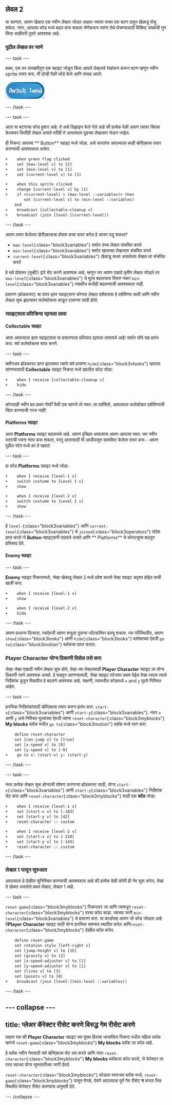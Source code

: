 ## लेवल 2

या चरणात, आपण खेळात एक नवीन लेव्हल जोडत आहात ज्यावर फक्त एक बटण दाबून खेळाडू पोचू शकेल. नंतर, आपल्या कोड मध्ये बदल करू शकता जेणेकरून त्यांना तेथे पोचण्यासाठी विशिष्ट संख्येची गुण किंवा काहीतरी दुसरे आवश्यक आहे.

### पुढील लेव्हल वर जाणे

\--- task \---

प्रथम, एक तर लायब्ररीतून एक स्प्राइट जोडून किंवा आपले लेव्हलचे रेखांकन करून बटण म्हणून नवीन sprite तयार करा. मी दोन्ही पैकी थोडे केले आणि यासह आलो:

![लेव्हल स्विच करण्यासाठी button sprite](images/levelButton.png)

\--- /task \---

\--- task \---

आता या बटणाचा कोड हुशार आहे: ते असे डिझाइन केले गेले आहे की प्रत्येक वेळी आपण त्यावर क्लिक केल्यावर कितीही लेव्हल असले तरीही ते आपल्याला पुढच्या लेव्हलवर घेऊन जाईल.

ही स्क्रिप्ट आपल्या ** Button** स्प्राइट मध्ये जोडा. असे करतांना आपल्याला काही व्हेरीएबल्स तयार करण्याची आवश्यकता असेल.

```blocks3
+    when green flag clicked
+    set [max-level v] to [2]
+    set [min-level v] to [1]
+    set [current-level v] to [1]
```

```blocks3
+    when this sprite clicked
+    change [current-level v] by (1)
+    if <(current-level) > (max-level ::variables)> then
        set [current-level v] to (min-level ::variables)
    end
+    broadcast [collectable-cleanup v]
+    broadcast (join [level-](current-level))
```

\--- /task \---

आपण तयार केलेल्या व्हेरीएबल्सचा प्रोग्राम कसा वापर करेल हे आपण पाहू शकता?

+ `max-level`{:class="block3variables"} सर्वात उंच्च लेव्हल संचयित करते
+ `min-level`{:class="block3variables"} सर्वात खालच्या लेव्हलला संचयित करते
+ `current-level`{:class="block3variables"} खेळाडू सध्या असलेल्या लेव्हल ला संचयित करते

हे सर्व प्रोग्रामर \(तुम्ही!\) द्वारे सेट करणे आवश्यक आहे, म्हणून जर आपण एखादे तृतीय लेव्हल जोडले तर `max-level`{:class="block3variables"} चे मूल्य बदलायला विसरु नका! `min-level`{:class="block3variables"} नक्कीच कधीही बदलण्याची आवश्यकता नाही.

प्रसारण (ब्रॉडकास्ट) चा वापर इतर स्प्राइट्सना कोणता लेव्हल दर्शवायचा हे दर्शविण्या साठी आणि नवीन लेव्हल सुरू झाल्यावर कलेक्टेबल्स काढून टाकण्या साठी होतो.

### स्प्राइट्सला प्रतिक्रिया द्यायला लावा

#### **Collectable** स्प्राइट

आता आपल्याला इतर स्प्राइट्सला या प्रसारणाला प्रतिसाद द्यायला लावायचे आहे! सर्वात सोपे सह प्रारंभ करा: सर्व कलेक्टेबल्स साफ करणे.

\--- task \---

क्लीनअप ब्रॉडकास्ट प्राप्त झाल्यावर त्यांचे सर्व प्रत्यांना `hide`{:class="block3vlooks"} व्हायला सांगण्यासाठी **Collectable** स्प्राइट स्क्रिप्ट मध्ये खालील कोड जोडा:

```blocks3
+    when I receive [collectable-cleanup v]
+    hide
```

\--- /task \---

कोणताही नवीन प्रत प्रथम गोष्टीं पैकी एक म्हणजे तो स्वत: ला दर्शवितो, आपल्याला कलेक्टेबल दर्शविण्याची चिंता करण्याची गरज नाही!

#### **Platforms** स्प्राइट

आता **Platforms** स्प्राइट बदलायचे आहे. आपण इच्छित असल्यास आपण आपल्या स्वत: च्या नवीन स्तराची रचना नंतर करू शकता, परंतु आत्तासाठी मी आधीपासून समाविष्ट केलेला वापर करू - आपण पुढील स्टेप मध्ये का ते पहाल!

\--- task \---

हा कोड **Platforms** स्प्राइट मध्ये जोडा:

```blocks3
+    when I receive [level-1 v]
+    switch costume to [Level 1 v]
+    show
```

```blocks3
+    when I receive [level-2 v]
+    switch costume to [Level 2 v]
+    show
```

\--- /task \---

हे `level-`{:class="block3variables"} आणि `current-level`{:class="block3variables"} चे `joined`{:class="block3operators"} संदेश प्राप्त करते जे **Button** स्प्राइट्सनी पाठवले असते आणि ** Platforms** चे कोस्ट्यूम्स बदलून प्रतिसाद देते.

#### **Enemy** स्प्राइट

\--- task \---

**Enemy** स्प्राइट स्क्रिप्टमध्ये, जेव्हा खेळाडू लेव्हल 2 मध्ये प्रवेश करतो तेव्हा स्प्राइट अदृश्य होईल याची खात्री करा:

```blocks3
+    when I receive [level-1 v]
+    show
```

```blocks3
+    when I receive [level-2 v]
+    hide
```

\--- /task \---

आपण प्राधान्य दिल्यास, त्याऐवजी आपण शत्रूला दुसर्‍या प्लॅटफॉर्मवर हलवू शकता. त्या परिस्थितीत, आपण `show`{:class="block3looks"} आणी `hide`{:class="block3looks"} ब्लॉक्सच्या ऐवजी `go to`{:class="block3motion"} ब्लॉकचा वापर कराल.

### **Player Character** योग्य ठिकाणी दिसेल तसे करा

जेव्हा जेव्हा एखादी नवीन लेव्हल सुरू होते, तेव्हा त्या लेव्हलसाठी **Player Character** स्प्राइट ला योग्य ठिकाणी जाणे आवश्यक असते. हे घडवून आणण्यासाठी, जेव्हा स्प्राइट स्टेजवर प्रथम येईल तेव्हा त्याला त्याचे निर्देशांक कुठून मिळतील हे बदलणे आवश्यक आहे. याक्षणी, त्यामधील कोडमध्ये `x` and `y` मूल्ये निश्चित आहेत.

\--- task \---

प्रारंभिक निर्देशांकांसाठी व्हेरिएबल्स तयार करुन प्रारंभ करा: `start-x`{:class="block3variables"} आणी `start-y`{:class="block3variables"}. नंतर `x` आणी `y` असे निश्चित मूल्यांच्या ऐवजी त्यांना `reset-character`{:class="block3myblocks"} **My blocks** ब्लॉक मधील `go to`{:class="block3motion"} ब्लॉक मध्ये प्लग करा:

```blocks3
    define reset-character
    set [can-jump v] to [true]
    set [x-speed v] to [0]
    set [y-speed v] to [-0]
+    go to x: (start-x) y: (start-y)
```

\--- /task \---

\--- task \---

नंतर प्रत्येक लेव्हल सुरू होण्याची घोषणा करणाऱ्या ब्रॉडकास्ट साठी, योग्य `start-x`{:class="block3variables"} आणी `start-y`{:class="block3variables"} निर्देशांक सेट करा आणि `reset-character`{:class="block3myblocks"} साठी एक **कॉल** जोडा:

```blocks3
+    when I receive [level-1 v]
+    set [start-x v] to [-183]
+    set [start-y v] to [42]
+    reset-character :: custom
```

```blocks3
+    when I receive [level-2 v]
+    set [start-x v] to [-218]
+    set [start-y v] to [-143]
+    reset-character :: custom
```

\--- /task \---

### लेव्हल 1 पासून सुरुआत

आपल्याला हे देखील सुनिश्चित करण्याची आवश्यकता आहे की प्रत्येक वेळी कोणी ही गेम सुरू करेल, तेव्हा ते खेळत असलेले प्रथम लेव्हल, लेव्हल 1 आहे.

\--- task \---

`reset-game`{:class="block3myblocks"} स्क्रिप्टवर जा आणि त्यामधून `reset-character`{:class="block3myblocks"} वरचा कॉल काढा. त्याच्या जागी `min-level`{:class="block3variables"} चं प्रसारण करा. या कार्डासह आपण जो कोड जोडला आहे ते**Player Character** स्प्राइट साठी योग्य प्रारंभिक समन्वय स्थापित करेल आणि`reset-character`{:class="block3myblocks"} देखील कॉल करेल.

```blocks3
    define reset-game
    set rotation style [left-right v]
    set [jump-height v] to [15]
    set [gravity v] to [2]
    set [x-speed-adjuster v] to [1]
    set [y-speed-adjuster v] to [1]
    set [lives v] to [3]
    set [points v] to [0]
+    broadcast (join [level-](min-level ::variables))
```

\--- /task \---

## \--- collapse \---

## title: प्लेअर कॅरेक्टर रीसेट करणे विरुद्ध गेम रीसेट करणे

लक्षात घ्या की **Player Character** स्प्राइट च्या मुख्य हिरव्या ध्वजांकित स्क्रिप्ट मधील पहिला ब्लॉक म्हणजे `reset-game`{:class="block3myblocks"} **My blocks** ब्लॉक ला कॉल आहे.

हे ब्लॉक नवीन गेमसाठी सर्व व्हेरिएबल्स सेट अप करते आणि नंतर `reset-character`{:class="block3myblocks"} **My blocks** ब्लॉकला कॉल करते, जे केरेक्टर ला परत त्याच्या योग्य सुरूवातीच्या जागी ठेवते.

`reset-character`{:class="block3myblocks"} कोडला स्वतःच्या ब्लॉक मध्ये, `reset-game`{:class="block3myblocks"} पासून वेगळे, ठेवणे आपल्याला पूर्ण गेम रीसेट **न** करता भिन्न स्थितीत केरेक्टर रीसेट करण्यास अनुमती देते.

\--- /collapse \---